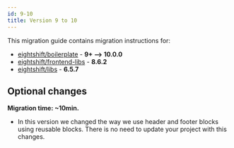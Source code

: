 ```yaml
---
id: 9-10
title: Version 9 to 10
---
```


This migration guide contains migration instructions for:

- [eightshift/boilerplate](https://github.com/infinum/eightshift-boilerplate/releases/tag/10.0.0) - **9+ --> 10.0.0**
- [eightshift/frontend-libs](https://github.com/infinum/eightshift-frontend-libs/releases/tag/8.6.2) - **8.6.2**
- [eightshift/libs](https://github.com/infinum/eightshift-libs/releases/tag/6.5.7) - **6.5.7**

## Optional changes

**Migration time: ~10min.**

- In this version we changed the way we use header and footer blocks using reusable blocks. There is no need to update your project with this changes.
